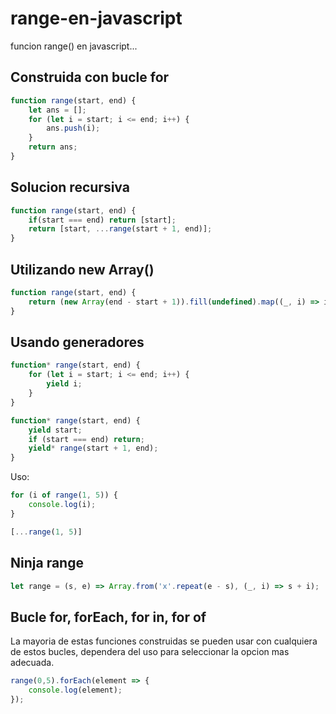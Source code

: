 # range-en-javascript
funcion range() en javascript...

## Construida con bucle for
```javascript
function range(start, end) {
    let ans = [];
    for (let i = start; i <= end; i++) {
        ans.push(i);
    }
    return ans;
}
```
## Solucion recursiva
```javascript
function range(start, end) {
    if(start === end) return [start];
    return [start, ...range(start + 1, end)];
}
```
## Utilizando new Array()
```javascript
function range(start, end) {
    return (new Array(end - start + 1)).fill(undefined).map((_, i) => i + start);
}
```
## Usando generadores
```javascript
function* range(start, end) {
    for (let i = start; i <= end; i++) {
        yield i;
    }
}
```
```javascript
function* range(start, end) {
    yield start;
    if (start === end) return;
    yield* range(start + 1, end);
}
```
Uso:
```javascript
for (i of range(1, 5)) {
    console.log(i);
}

[...range(1, 5)]
```
## Ninja range
```javascript
let range = (s, e) => Array.from('x'.repeat(e - s), (_, i) => s + i);
```

## Bucle for, forEach, for in, for of 
La mayoria de estas funciones construidas se pueden usar con cualquiera de estos bucles, dependera del uso para seleccionar la opcion mas adecuada.

```javascript
range(0,5).forEach(element => {
    console.log(element);
});
```